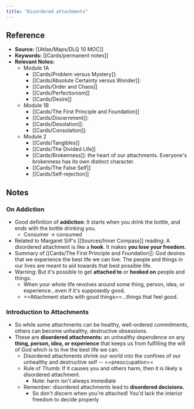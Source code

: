 ```yaml
---
title: "Disordered attachments"
---
```

## Reference
- **Source:** [[Atlas/Maps/DLQ 10 MOC]]
- **Keywords:** [[Cards/permanent notes]]
- **Relevant Notes:**
	- Module 1A
		- [[Cards/Problem versus Mystery]]: 
		- [[Cards/Absolute Certainty versus Wonder]]: 
		- [[Cards/Order and Chaos]]
		- [[Cards/Perfectionism]]
		- [[Cards/Desire]]
	- Module 1B
		- [[Cards/The First Principle and Foundation]]
		- [[Cards/Discernment]]: 
		- [[Cards/Desolation]]: 
		- [[Cards/Consolation]]:
	- Module 2
		- [[Cards/Tangibles]]
		- [[Cards/The Divided Life]]
		- [[Cards/Brokenness]]: the heart of our attachments. Everyone's brokenness has its own distinct character.
		- [[Cards/The False Self]]
		- [[Cards/Self-rejection]]

## Notes
### On Addiction
- Good definition of **addiction**: It starts when you drink the bottle, and ends with the bottle drinking you.
	- Consumer -> consumed
- Related to Margaret Silf's [[Sources/Inner Compass]] reading: A disordered attachment is like a **hook**. It makes **you lose your freedom.**
- Summary of [[Cards/The First Principle and Foundation]]: God desires that we experience the best life we can live. The people and things in our lives are meant to aid towards that best possible life.
- Warning: But it's possible to get **attached to** or **hooked on** people and things.
	- When your whole life revolves around some thing, person, idea, or experience...even if it's supposedly good.
	- ==Attachment starts with good things==...things that feel good.

### Introduction to Attachments
- So while some attachments can be healthy, well-ordered commitments, others can become unhealthy, destructive obsessions.
- These are **disordered attachments:** an unhealthy dependence on any **thing, person, idea, or experience** that keeps us from fulfilling the will of God which is to live the best life we can.
	- Disordered attachments shrink our world into the confines of our unhealthy and destructive self -- ==preoccupation==
	- Rule of Thumb: If it causes you and others harm, then it is likely a disordered attachment.
		- Note: harm isn't always immediate
	- Remember: disordered attachments lead to **disordered decisions.**
		- So don't discern when you're attached! You'd lack the interior freedom to decide properly
